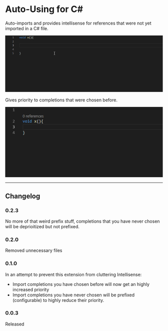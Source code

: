 # Auto-Using for C#
Auto-imports and provides intellisense for references that were not yet imported in a C# file. 

![Sample](demo.gif)



















Gives priority to completions that were chosen before.

![Memory](memory.gif)



----


## Changelog

### 0.2.3 
No more of that weird prefix stuff, completions that you have never chosen will be deprioitized but not prefixed. 

### 0.2.0
Removed unnecessary files

### 0.1.0
In an attempt to prevent this extension from cluttering Intellisense:
- Import completions you have chosen before will now get an highly increased priority
- Import completions you have never chosen will be prefixed (configurable) to highly reduce their priority.

### 0.0.3
Released
